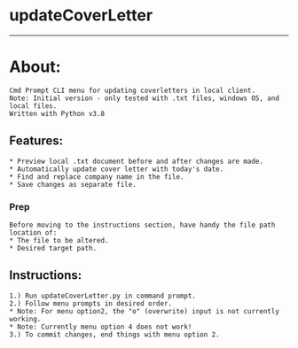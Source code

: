 updateCoverLetter<a name="TOP"></a>
=============

- - - - 
# About:  #
    Cmd Prompt CLI menu for updating coverletters in local client. 
    Note: Initial version - only tested with .txt files, windows OS, and local files.
    Written with Python v3.8
    
## Features: ##
    * Preview local .txt document before and after changes are made.
    * Automatically update cover letter with today's date.
    * Find and replace company name in the file.
    * Save changes as separate file.

### Prep ###
    Before moving to the instructions section, have handy the file path location of:
    * The file to be altered.
    * Desired target path.

## Instructions: ##
    1.) Run updateCoverLetter.py in command prompt.
    2.) Follow menu prompts in desired order.
    * Note: For menu option2, the "o" (overwrite) input is not currently working.
    * Note: Currently menu option 4 does not work!
    3.) To commit changes, end things with menu option 2.
